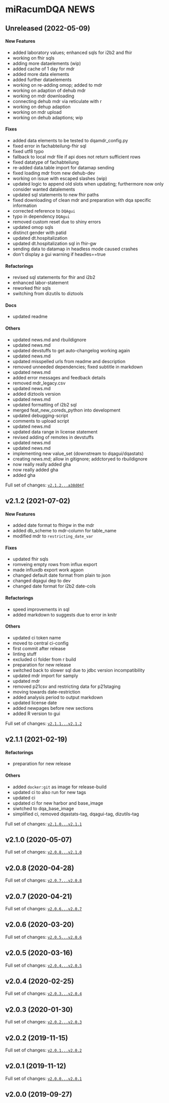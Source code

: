 # miRacumDQA NEWS

## Unreleased (2022-05-09)

#### New Features

* added laboratory values; enhanced sqls for i2b2 and fhir
* working on fhir sqls
* adding more dataelements (wip)
* added cache of 1 day for mdr
* added more data elements
* added further dataelements
* working on re-adding omop; added to mdr
* working on adaption of dehub mdr
* working on mdr downloading
* connecting dehub mdr via reticulate with r
* working on dehup adaption
* working on mdr upload
* working on dehub adaptions; wip
#### Fixes

* added data elements to be tested to dqamdr_config.py
* fixed error in fachabteilung-fhir sql
* fixed utf8 typo
* fallback to local mdr file if api does not return sufficient rows
* fixed datatype of fachabteilung
* re-added data.table import for datamap sending
* fixed loading mdr from new dehub-dev
* working on issue with escaped slashes (wip)
* updated logic to append old slots when updating; furthermore now only consider wanted datalements
* updated sql statements to new fhir paths
* fixed downloading of clean mdr and preparation with dqa specific information
* corrected reference to `DQAgui`
* typo in dependency `DQAgui`
* removed custom reset due to shiny errors
* updated omop sqls
* distinct gender with patid
* updated dt.hospitalization
* updated dt.hospitalization sql in fhir-gw
* sending data to datamap in headless mode caused crashes
* don't display a gui warning if headles==true
#### Refactorings

* revised sql statements for fhir and i2b2
* enhanced labor-statement
* reworked fhir sqls
* switching from dizutils to diztools
#### Docs

* updated readme
#### Others

* updated news.md and rbuildignore
* updated news.md
* updated devstuffs to get auto-changelog working again
* updated news.md
* updated misspelled urls from readme and description
* removed unneeded dependencies; fixed subtitle in markdown
* updated news.md
* added error messages and feedback details
* removed mdr_legacy.csv
* updated news.md
* added diztools version
* updated news.md
* updated formatting of i2b2 sql
* merged feat_new_coreds_python into development
* updated debugging-script
* comments to upload script
* updated news.md
* updated data range in license statement
* revised adding of remotes in devstuffs
* updated news.md
* updated news.md
* implementing new value_set (downstream to dqagui/dqastats)
* creating news.md; allow in gitignore; addctoryed to rbuildignore
* now really really added gha
* now really added gha
* added gha

Full set of changes: [`v2.1.2...a38d04f`](https://gitlab.miracum.org/miracum/dqa/miracumdqa/compare/v2.1.2...a38d04f)

## v2.1.2 (2021-07-02)

#### New Features

* added date format to fhirgw in the mdr
* added db_scheme to mdr-column for table_name
* modified mdr to `restricting_date_var`
#### Fixes

* updated fhir sqls
* romveing empty rows from influx export
* made influxdb export work agaon
* changed default date format from plain to json
* changed dqagui dep to dev
* changed date format for i2b2 date-cols
#### Refactorings

* speed improvements in sql
* added markdown to suggests due to error in knitr
#### Others

* updated ci token name
* moved to central ci-config
* first commit after release
* linting stuff
* excluded ci folder from r build
* preparation for new release
* switched back to slower sql due to jdbc version incompatibility
* updated mdr import for samply
* updated mdr
* removed p21csv and restricting data for p21staging
* moving towards date-restriction
* added analysis period to output markdown
* updated license date
* added newpages before new sections
* added R version to gui

Full set of changes: [`v2.1.1...v2.1.2`](https://gitlab.miracum.org/miracum/dqa/miracumdqa/compare/v2.1.1...v2.1.2)

## v2.1.1 (2021-02-19)

#### Refactorings

* preparation for new release
#### Others

* added `docker:git` as image for release-build
* updated ci to also run for new tags
* updated ci
* updated ci for new harbor and base_image
* siwtched to dqa_base_image
* simplified ci, removed dqastats-tag, dqagui-tag, dizutils-tag

Full set of changes: [`v2.1.0...v2.1.1`](https://gitlab.miracum.org/miracum/dqa/miracumdqa/compare/v2.1.0...v2.1.1)

## v2.1.0 (2020-05-07)


Full set of changes: [`v2.0.8...v2.1.0`](https://gitlab.miracum.org/miracum/dqa/miracumdqa/compare/v2.0.8...v2.1.0)

## v2.0.8 (2020-04-28)


Full set of changes: [`v2.0.7...v2.0.8`](https://gitlab.miracum.org/miracum/dqa/miracumdqa/compare/v2.0.7...v2.0.8)

## v2.0.7 (2020-04-21)


Full set of changes: [`v2.0.6...v2.0.7`](https://gitlab.miracum.org/miracum/dqa/miracumdqa/compare/v2.0.6...v2.0.7)

## v2.0.6 (2020-03-20)


Full set of changes: [`v2.0.5...v2.0.6`](https://gitlab.miracum.org/miracum/dqa/miracumdqa/compare/v2.0.5...v2.0.6)

## v2.0.5 (2020-03-16)


Full set of changes: [`v2.0.4...v2.0.5`](https://gitlab.miracum.org/miracum/dqa/miracumdqa/compare/v2.0.4...v2.0.5)

## v2.0.4 (2020-02-25)


Full set of changes: [`v2.0.3...v2.0.4`](https://gitlab.miracum.org/miracum/dqa/miracumdqa/compare/v2.0.3...v2.0.4)

## v2.0.3 (2020-01-30)


Full set of changes: [`v2.0.2...v2.0.3`](https://gitlab.miracum.org/miracum/dqa/miracumdqa/compare/v2.0.2...v2.0.3)

## v2.0.2 (2019-11-15)


Full set of changes: [`v2.0.1...v2.0.2`](https://gitlab.miracum.org/miracum/dqa/miracumdqa/compare/v2.0.1...v2.0.2)

## v2.0.1 (2019-11-12)


Full set of changes: [`v2.0.0...v2.0.1`](https://gitlab.miracum.org/miracum/dqa/miracumdqa/compare/v2.0.0...v2.0.1)

## v2.0.0 (2019-09-27)

